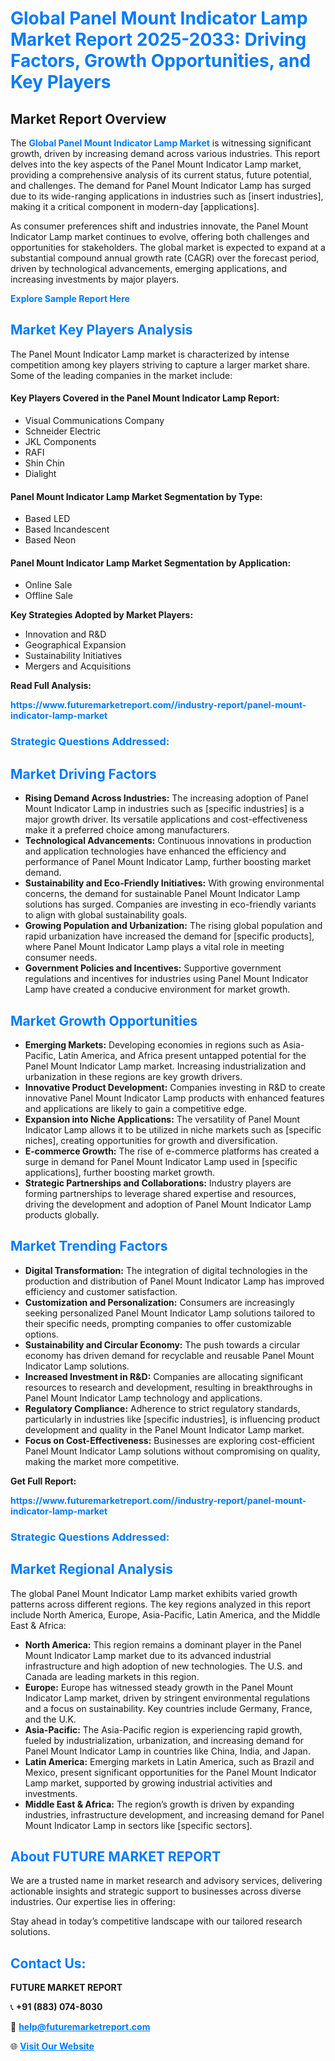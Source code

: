 <h1 style="color: #007BFF;">Global Panel Mount Indicator Lamp Market Report 2025-2033: Driving Factors, Growth Opportunities, and Key Players</h1>

<section id="overview">
<h2>Market Report Overview</h2>
<p>The <a href="https://www.futuremarketreport.com//industry-report/panel-mount-indicator-lamp-market" style="color: #007BFF; text-decoration: none;"><strong>Global Panel Mount Indicator Lamp Market</strong></a> is witnessing significant growth, driven by increasing demand across various industries. This report delves into the key aspects of the Panel Mount Indicator Lamp market, providing a comprehensive analysis of its current status, future potential, and challenges. The demand for Panel Mount Indicator Lamp has surged due to its wide-ranging applications in industries such as [insert industries], making it a critical component in modern-day [applications].</p>
<p>As consumer preferences shift and industries innovate, the Panel Mount Indicator Lamp market continues to evolve, offering both challenges and opportunities for stakeholders. The global market is expected to expand at a substantial compound annual growth rate (CAGR) over the forecast period, driven by technological advancements, emerging applications, and increasing investments by major players.</p>
</section>

<section id="overview">
<p><a href="https://www.futuremarketreport.com//request-sample/reportId=81730" style="color: #007BFF; text-decoration: none;"><strong>Explore Sample Report Here</strong></a></p>
</section>

<section id="key-players">
<h2 style="color: #007BFF;">Market Key Players Analysis</h2>
<p>The Panel Mount Indicator Lamp market is characterized by intense competition among key players striving to capture a larger market share. Some of the leading companies in the market include:</p>
<h4>Key Players Covered in the Panel Mount Indicator Lamp Report:</h4>
<ul><li>Visual Communications Company</li><li>Schneider Electric</li><li>JKL Components</li><li>RAFI</li><li>Shin Chin</li><li>Dialight</li></ul>
<h4>Panel Mount Indicator Lamp Market Segmentation by Type:</h4>
<ul><li>Based LED</li><li>Based Incandescent</li><li>Based Neon</li></ul>

<h4>Panel Mount Indicator Lamp Market Segmentation by Application:</h4>
<ul><li>Online Sale</li><li>Offline Sale</li></ul>
<p><strong>Key Strategies Adopted by Market Players:</strong></p>
<ul>
<li>Innovation and R&D</li>
<li>Geographical Expansion</li>
<li>Sustainability Initiatives</li>
<li>Mergers and Acquisitions</li>
</ul>
</section>

<section>
<p><strong>Read Full Analysis: </strong></p><a href="https://www.futuremarketreport.com//industry-report/panel-mount-indicator-lamp-market" style="color: #007BFF; text-decoration: none;"><strong>https://www.futuremarketreport.com//industry-report/panel-mount-indicator-lamp-market</strong></a>
<h3 style="color: #007BFF;">Strategic Questions Addressed:</h3>
</section>

<section id="driving-factors">
<h2 style="color: #007BFF;">Market Driving Factors</h2>
<ul>
<li><strong>Rising Demand Across Industries:</strong> The increasing adoption of Panel Mount Indicator Lamp in industries such as [specific industries] is a major growth driver. Its versatile applications and cost-effectiveness make it a preferred choice among manufacturers.</li>
<li><strong>Technological Advancements:</strong> Continuous innovations in production and application technologies have enhanced the efficiency and performance of Panel Mount Indicator Lamp, further boosting market demand.</li>
<li><strong>Sustainability and Eco-Friendly Initiatives:</strong> With growing environmental concerns, the demand for sustainable Panel Mount Indicator Lamp solutions has surged. Companies are investing in eco-friendly variants to align with global sustainability goals.</li>
<li><strong>Growing Population and Urbanization:</strong> The rising global population and rapid urbanization have increased the demand for [specific products], where Panel Mount Indicator Lamp plays a vital role in meeting consumer needs.</li>
<li><strong>Government Policies and Incentives:</strong> Supportive government regulations and incentives for industries using Panel Mount Indicator Lamp have created a conducive environment for market growth.</li>
</ul>
</section>

<section id="growth-opportunities">
<h2 style="color: #007BFF;">Market Growth Opportunities</h2>
<ul>
<li><strong>Emerging Markets:</strong> Developing economies in regions such as Asia-Pacific, Latin America, and Africa present untapped potential for the Panel Mount Indicator Lamp market. Increasing industrialization and urbanization in these regions are key growth drivers.</li>
<li><strong>Innovative Product Development:</strong> Companies investing in R&D to create innovative Panel Mount Indicator Lamp products with enhanced features and applications are likely to gain a competitive edge.</li>
<li><strong>Expansion into Niche Applications:</strong> The versatility of Panel Mount Indicator Lamp allows it to be utilized in niche markets such as [specific niches], creating opportunities for growth and diversification.</li>
<li><strong>E-commerce Growth:</strong> The rise of e-commerce platforms has created a surge in demand for Panel Mount Indicator Lamp used in [specific applications], further boosting market growth.</li>
<li><strong>Strategic Partnerships and Collaborations:</strong> Industry players are forming partnerships to leverage shared expertise and resources, driving the development and adoption of Panel Mount Indicator Lamp products globally.</li>
</ul>
</section>

<section id="trending-factors">
<h2 style="color: #007BFF;">Market Trending Factors</h2>
<ul>
<li><strong>Digital Transformation:</strong> The integration of digital technologies in the production and distribution of Panel Mount Indicator Lamp has improved efficiency and customer satisfaction.</li>
<li><strong>Customization and Personalization:</strong> Consumers are increasingly seeking personalized Panel Mount Indicator Lamp solutions tailored to their specific needs, prompting companies to offer customizable options.</li>
<li><strong>Sustainability and Circular Economy:</strong> The push towards a circular economy has driven demand for recyclable and reusable Panel Mount Indicator Lamp solutions.</li>
<li><strong>Increased Investment in R&D:</strong> Companies are allocating significant resources to research and development, resulting in breakthroughs in Panel Mount Indicator Lamp technology and applications.</li>
<li><strong>Regulatory Compliance:</strong> Adherence to strict regulatory standards, particularly in industries like [specific industries], is influencing product development and quality in the Panel Mount Indicator Lamp market.</li>
<li><strong>Focus on Cost-Effectiveness:</strong> Businesses are exploring cost-efficient Panel Mount Indicator Lamp solutions without compromising on quality, making the market more competitive.</li>
</ul>
</section>

<section>
<p><strong>Get Full Report: </strong></p><a href="https://www.futuremarketreport.com//industry-report/panel-mount-indicator-lamp-market" style="color: #007BFF; text-decoration: none;"><strong>https://www.futuremarketreport.com//industry-report/panel-mount-indicator-lamp-market</strong></a>
<h3 style="color: #007BFF;">Strategic Questions Addressed:</h3>
</section>


<section id="regional-analysis">
<h2 style="color: #007BFF;">Market Regional Analysis</h2>
<p>The global Panel Mount Indicator Lamp market exhibits varied growth patterns across different regions. The key regions analyzed in this report include North America, Europe, Asia-Pacific, Latin America, and the Middle East & Africa:</p>
<ul>
<li><strong>North America:</strong> This region remains a dominant player in the Panel Mount Indicator Lamp market due to its advanced industrial infrastructure and high adoption of new technologies. The U.S. and Canada are leading markets in this region.</li>
<li><strong>Europe:</strong> Europe has witnessed steady growth in the Panel Mount Indicator Lamp market, driven by stringent environmental regulations and a focus on sustainability. Key countries include Germany, France, and the U.K.</li>
<li><strong>Asia-Pacific:</strong> The Asia-Pacific region is experiencing rapid growth, fueled by industrialization, urbanization, and increasing demand for Panel Mount Indicator Lamp in countries like China, India, and Japan.</li>
<li><strong>Latin America:</strong> Emerging markets in Latin America, such as Brazil and Mexico, present significant opportunities for the Panel Mount Indicator Lamp market, supported by growing industrial activities and investments.</li>
<li><strong>Middle East & Africa:</strong> The region’s growth is driven by expanding industries, infrastructure development, and increasing demand for Panel Mount Indicator Lamp in sectors like [specific sectors].</li>
</ul>
</section>

<footer>
<h2 style="color: #007BFF;">About FUTURE MARKET REPORT</h2>
<p>We are a trusted name in market research and advisory services, delivering actionable insights and strategic support to businesses across diverse industries. Our expertise lies in offering:</p>

<p>Stay ahead in today’s competitive landscape with our tailored research solutions.</p>

<h2 style="color: #007BFF;">Contact Us:</h2>
<p><strong>FUTURE MARKET REPORT</strong></p>
<p>📞 <strong>+91 (883) 074-8030</strong></p>
<p>📧 <strong><a href="mailto:help@futuremarketreport.com" style="color: #007BFF;">help@futuremarketreport.com</a></strong></p>
<p>🌐 <strong><a href="https://www.futuremarketreport.com/" style="color: #007BFF;">Visit Our Website</a></strong></p>
</footer>